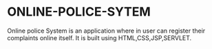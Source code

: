 # ONLINE-POLICE-SYTEM
Online police System is an application where in user can register their complaints online itself. It is built using HTML,CSS,JSP,SERVLET.
